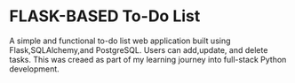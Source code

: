 # FLASK-BASED To-Do List

A simple and functional to-do list web application built using Flask,SQLAlchemy,and PostgreSQL. Users can add,update, and delete tasks. This was creaed as part of my learning journey into full-stack Python development.